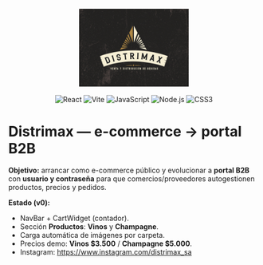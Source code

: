 <p align="center">
  <img src="src/logos/logo%20distrimax%20fondo%204.jpg" alt="Distrimax" width="220" />
</p>

<p align="center">
  <img alt="React" src="https://img.shields.io/badge/React-18-61DAFB?style=for-the-badge&logo=react&logoColor=000" />
  <img alt="Vite" src="https://img.shields.io/badge/Vite-646CFF?style=for-the-badge&logo=vite&logoColor=fff" />
  <img alt="JavaScript" src="https://img.shields.io/badge/JavaScript-F7DF1E?style=for-the-badge&logo=javascript&logoColor=000" />
  <img alt="Node.js" src="https://img.shields.io/badge/Node.js-339933?style=for-the-badge&logo=nodedotjs&logoColor=fff" />
  <img alt="CSS3" src="https://img.shields.io/badge/CSS3-1572B6?style=for-the-badge&logo=css3&logoColor=fff" />
</p>

# Distrimax — e-commerce → portal B2B

**Objetivo:** arrancar como e-commerce público y evolucionar a **portal B2B** con **usuario y contraseña** para que comercios/proveedores autogestionen productos, precios y pedidos.

**Estado (v0):**
- NavBar + CartWidget (contador).
- Sección **Productos**: **Vinos** y **Champagne**.
- Carga automática de imágenes por carpeta.
- Precios demo: **Vinos $3.500** / **Champagne $5.000**.
- Instagram: https://www.instagram.com/distrimax_sa
